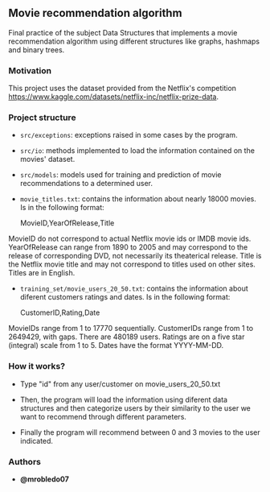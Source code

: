 ## Movie recommendation algorithm
Final practice of the subject Data Structures that implements a movie recommendation algorithm using different structures like graphs, hashmaps and binary trees.

### Motivation
This project uses the dataset provided from the Netflix's competition https://www.kaggle.com/datasets/netflix-inc/netflix-prize-data.

### Project structure
- `src/exceptions`: exceptions raised in some cases by the program.
- `src/io`: methods implemented to load the information contained on the movies' dataset.
- `src/models`: models used for training and prediction of movie recommendations to a determined user.

- `movie_titles.txt`: contains the information about nearly 18000 movies. Is in the following format:

    MovieID,YearOfRelease,Title

MovieID do not correspond to actual Netflix movie ids or IMDB movie ids.
YearOfRelease can range from 1890 to 2005 and may correspond to the release of
corresponding DVD, not necessarily its theaterical release.
Title is the Netflix movie title and may not correspond to
titles used on other sites. Titles are in English.

- `training_set/movie_users_20_50.txt`:  contains the information about diferent customers ratings and dates. Is in the following format:

    CustomerID,Rating,Date

MovieIDs range from 1 to 17770 sequentially.
CustomerIDs range from 1 to 2649429, with gaps. There are 480189 users.
Ratings are on a five star (integral) scale from 1 to 5.
Dates have the format YYYY-MM-DD.

### How it works?
- Type "id" from any user/customer on movie_users_20_50.txt

- Then, the program will load the information using diferent data structures and then categorize users by their similarity to the     user we want to recommend through different parameters. 
- Finally the program will recommend between 0 and 3 movies to the user indicated.

### Authors
* **@mrobledo07** 

